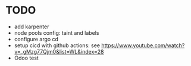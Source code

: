 # TODO

- add karpenter
- node pools config: taint and labels
- configure argo cd
- setup cicd with github actions: see https://www.youtube.com/watch?v=_gMzg77Qjm0&list=WL&index=28
- Odoo test

